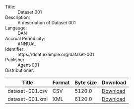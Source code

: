 <!DOCTYPE html>
<html prefix="dct: http://purl.org/dc/terms/
              rdf: http://www.w3.org/1999/02/22-rdf-syntax-ns#
              dcat: http://www.w3.org/ns/dcat#
              foaf: http://xmlns.com/foaf/0.1/">
    <head>
        <title>basic-example1 in RDFa</title>
    </head>
<body>
<article about="https://dcat.example.org/dataset-001" typeof="dcat:Dataset"> <!-- A DATASET --> 
    <dl>
      <dt>Title:</dt><dd property="dc:title">Dataset 001</dd>
      <dt>Description:</dt> <dd property="dc:description">A description of Dataset 001</dd>
      <dt>Langauge:</dt> <dd property="dc:language" resource="http://publications.europa.eu/resource/dataset/language/DAN">DAN</dd>
      <dt>Accrual Periodicity:</dt> <dd property="dcat:accrualPeriodicity" resource="http://publications.europa.eu/resource/authority/frequency/ANNUAL">ANNUAL</dd>	  
      <dt>Identifier:</dt> <dd property="dc:identifier" resource="https://dcat.example.org/dataset-001">https://dcat.example.org/dataset-001</dd>
      <dt>Publisher:</dt> <dd property="dc:publisher" resource="https://dcat.example.org/agent-001">Agent-001</dd>	  
      <dt class="field-label">Distributioner:</dt>
		<table class="table"> <!-- DATASET DISTRIBUTIONS --> 	  
			<thead>
				<tr>
					<th>Title</th>
					<th>Format</th>
					<th>Byte size</th>
					<th>Download</th>
				</tr>
			</thead>
			<tr property="dcat:distribution" typeof="dcat:Distribution" resource="https://dcat.example.org/dataset-001.csv">
				<td property="dct:title">dataset-001.csv</td>
				<td property="dcat:format" resource="http://publications.europa.eu/resource/authority/file-type/csv">CSV</td>
				<td property="dcat:byteSize" content="5120.0" datatype="xsd:decimal">5120.0</td>
				<td>
					<a property="dcat:accessURL" class="btn btn-primary" href="https://dcat.example.org/dataset-001.csv">Download</a>
				</td>
			</tr>
			<tr property="dcat:distribution" typeof="dcat:Distribution" resource="https://dcat.example.org/dataset-001.xml">
				<td property="dct:title">dataset-001.xml</td>
				<td property="dcat:format" resource="http://publications.europa.eu/resource/authority/file-type/xml">XML</td>
				<td property="dcat:byteSize" content="6120.0" datatype="xsd:decimal">6120.0</td>
				<td>
					<a property="dcat:accessURL" class="btn btn-primary" href="https://dcat.example.org/dataset-001.xml">Download</a>
				</td>
			</tr>
		</table>
    </dl>
  </article>
  
 </body>
</html>
